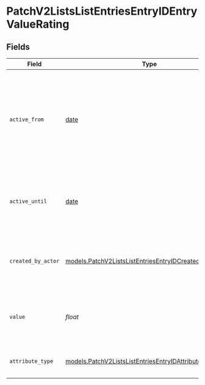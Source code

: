 # PatchV2ListsListEntriesEntryIDEntryValueRating


## Fields

| Field                                                                                                                       | Type                                                                                                                        | Required                                                                                                                    | Description                                                                                                                 | Example                                                                                                                     |
| --------------------------------------------------------------------------------------------------------------------------- | --------------------------------------------------------------------------------------------------------------------------- | --------------------------------------------------------------------------------------------------------------------------- | --------------------------------------------------------------------------------------------------------------------------- | --------------------------------------------------------------------------------------------------------------------------- |
| `active_from`                                                                                                               | [date](https://docs.python.org/3/library/datetime.html#date-objects)                                                        | :heavy_check_mark:                                                                                                          | The point in time at which this value was made "active". `active_from` can be considered roughly analogous to `created_at`. | 2023-01-01T15:00:00.000000000Z                                                                                              |
| `active_until`                                                                                                              | [date](https://docs.python.org/3/library/datetime.html#date-objects)                                                        | :heavy_check_mark:                                                                                                          | The point in time at which this value was deactivated. If `null`, the value is active.                                      | 2023-01-01T15:00:00.000000000Z                                                                                              |
| `created_by_actor`                                                                                                          | [models.PatchV2ListsListEntriesEntryIDCreatedByActor14](../models/patchv2listslistentriesentryidcreatedbyactor14.md)        | :heavy_check_mark:                                                                                                          | The actor that created this value.                                                                                          | {<br/>"type": "workspace-member",<br/>"id": "50cf242c-7fa3-4cad-87d0-75b1af71c57b"<br/>}                                    |
| `value`                                                                                                                     | *float*                                                                                                                     | :heavy_check_mark:                                                                                                          | A number between 0 and 5 (inclusive) to represent a star rating.                                                            | 3                                                                                                                           |
| `attribute_type`                                                                                                            | [models.PatchV2ListsListEntriesEntryIDAttributeTypeRating](../models/patchv2listslistentriesentryidattributetyperating.md)  | :heavy_check_mark:                                                                                                          | The attribute type of the value.                                                                                            | rating                                                                                                                      |